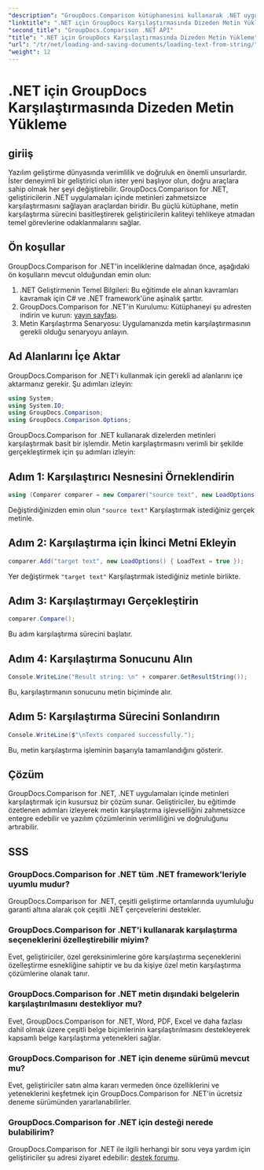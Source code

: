 ```yaml
---
"description": "GroupDocs.Comparison kütüphanesini kullanarak .NET uygulamaları içindeki metinleri zahmetsizce karşılaştırın. Sorunsuz entegrasyonla verimliliği ve doğruluğu artırın."
"linktitle": ".NET için GroupDocs Karşılaştırmasında Dizeden Metin Yükleme"
"second_title": "GroupDocs.Comparison .NET API"
"title": ".NET için GroupDocs Karşılaştırmasında Dizeden Metin Yükleme"
"url": "/tr/net/loading-and-saving-documents/loading-text-from-string/"
"weight": 12
---
```


# .NET için GroupDocs Karşılaştırmasında Dizeden Metin Yükleme

## giriiş
Yazılım geliştirme dünyasında verimlilik ve doğruluk en önemli unsurlardır. İster deneyimli bir geliştirici olun ister yeni başlıyor olun, doğru araçlara sahip olmak her şeyi değiştirebilir. GroupDocs.Comparison for .NET, geliştiricilerin .NET uygulamaları içinde metinleri zahmetsizce karşılaştırmasını sağlayan araçlardan biridir. Bu güçlü kütüphane, metin karşılaştırma sürecini basitleştirerek geliştiricilerin kaliteyi tehlikeye atmadan temel görevlerine odaklanmalarını sağlar.
## Ön koşullar
GroupDocs.Comparison for .NET'in inceliklerine dalmadan önce, aşağıdaki ön koşulların mevcut olduğundan emin olun:
1. .NET Geliştirmenin Temel Bilgileri: Bu eğitimde ele alınan kavramları kavramak için C# ve .NET framework'üne aşinalık şarttır.
2. GroupDocs.Comparison for .NET'in Kurulumu: Kütüphaneyi şu adresten indirin ve kurun: [yayın sayfası](https://releases.groupdocs.com/comparison/net/).
3. Metin Karşılaştırma Senaryosu: Uygulamanızda metin karşılaştırmasının gerekli olduğu senaryoyu anlayın.

## Ad Alanlarını İçe Aktar
GroupDocs.Comparison for .NET'i kullanmak için gerekli ad alanlarını içe aktarmanız gerekir. Şu adımları izleyin:

```csharp
using System;
using System.IO;
using GroupDocs.Comparison;
using GroupDocs.Comparison.Options;
```
GroupDocs.Comparison for .NET kullanarak dizelerden metinleri karşılaştırmak basit bir işlemdir. Metin karşılaştırmasını verimli bir şekilde gerçekleştirmek için şu adımları izleyin:
## Adım 1: Karşılaştırıcı Nesnesini Örneklendirin
```csharp
using (Comparer comparer = new Comparer("source text", new LoadOptions() { LoadText = true }))
```
Değiştirdiğinizden emin olun `"source text"` Karşılaştırmak istediğiniz gerçek metinle.
## Adım 2: Karşılaştırma için İkinci Metni Ekleyin
```csharp
comparer.Add("target text", new LoadOptions() { LoadText = true });
```
Yer değiştirmek `"target text"` Karşılaştırmak istediğiniz metinle birlikte.
## Adım 3: Karşılaştırmayı Gerçekleştirin
```csharp
comparer.Compare();
```
Bu adım karşılaştırma sürecini başlatır.
## Adım 4: Karşılaştırma Sonucunu Alın
```csharp
Console.WriteLine("Result string: \n" + comparer.GetResultString());
```
Bu, karşılaştırmanın sonucunu metin biçiminde alır.
## Adım 5: Karşılaştırma Sürecini Sonlandırın
```csharp
Console.WriteLine($"\nTexts compared successfully.");
```
Bu, metin karşılaştırma işleminin başarıyla tamamlandığını gösterir.

## Çözüm
GroupDocs.Comparison for .NET, .NET uygulamaları içinde metinleri karşılaştırmak için kusursuz bir çözüm sunar. Geliştiriciler, bu eğitimde özetlenen adımları izleyerek metin karşılaştırma işlevselliğini zahmetsizce entegre edebilir ve yazılım çözümlerinin verimliliğini ve doğruluğunu artırabilir.
## SSS
### GroupDocs.Comparison for .NET tüm .NET framework'leriyle uyumlu mudur?
GroupDocs.Comparison for .NET, çeşitli geliştirme ortamlarında uyumluluğu garanti altına alarak çok çeşitli .NET çerçevelerini destekler.
### GroupDocs.Comparison for .NET'i kullanarak karşılaştırma seçeneklerini özelleştirebilir miyim?
Evet, geliştiriciler, özel gereksinimlerine göre karşılaştırma seçeneklerini özelleştirme esnekliğine sahiptir ve bu da kişiye özel metin karşılaştırma çözümlerine olanak tanır.
### GroupDocs.Comparison for .NET metin dışındaki belgelerin karşılaştırılmasını destekliyor mu?
Evet, GroupDocs.Comparison for .NET, Word, PDF, Excel ve daha fazlası dahil olmak üzere çeşitli belge biçimlerinin karşılaştırılmasını destekleyerek kapsamlı belge karşılaştırma yetenekleri sağlar.
### GroupDocs.Comparison for .NET için deneme sürümü mevcut mu?
Evet, geliştiriciler satın alma kararı vermeden önce özelliklerini ve yeteneklerini keşfetmek için GroupDocs.Comparison for .NET'in ücretsiz deneme sürümünden yararlanabilirler.
### GroupDocs.Comparison for .NET için desteği nerede bulabilirim?
GroupDocs.Comparison for .NET ile ilgili herhangi bir soru veya yardım için geliştiriciler şu adresi ziyaret edebilir: [destek forumu](https://forum.groupdocs.com/c/comparison/12).